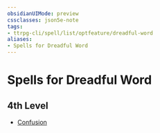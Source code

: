 ```yaml
---
obsidianUIMode: preview
cssclasses: json5e-note
tags:
- ttrpg-cli/spell/list/optfeature/dreadful-word
aliases:
- Spells for Dreadful Word
---
```

# Spells for Dreadful Word

## 4th Level

- [Confusion](/3-Mechanics/CLI/spells/confusion-xphb.md "XPHB")